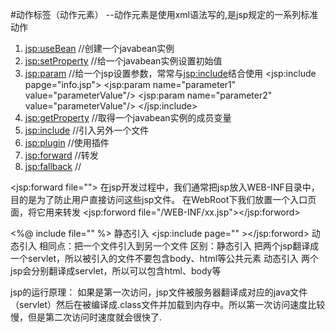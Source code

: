 #动作标签（动作元素） 
--动作元素是使用xml语法写的,是jsp规定的一系列标准动作

1. <jsp:useBean> //创建一个javabean实例
2. <jsp:setProperty> //给一个javabean实例设置初始值
3. <jsp:param> //给一个jsp设置参数，常常与<jsp:include>结合使用
	<jsp:include papge="info.jsp">
	<jsp:param name="parameter1" value="parameterValue"/>
	<jsp:param name="parameter2" value="parameterValue"/>
	</jsp:include>
4. <jsp:getProperty>   //取得一个javabean实例的成员变量    
5. <jsp:include> //引入另外一个文件
6. <jsp:plugin> //使用插件
7. <jsp:forward> //转发
8. <jsp:fallback> //

<jsp:forward file="">
在jsp开发过程中，我们通常把jsp放入WEB-INF目录中，目的是为了防止用户直接访问这些jsp文件。
在WebRoot下我们放置一个入口页面，将它用来转发
<jsp:forword file="/WEB-INF/xx.jsp"></jsp:forword>

<%@ include file="" %> 静态引入
<jsp:include page="" ></jsp:forword> 动态引入
相同点：把一个文件引入到另一个文件
区别：静态引入 把两个jsp翻译成一个servlet，所以被引入的文件不要包含body、html等公共元素
动态引入 两个jsp会分别翻译成servlet，所以可以包含html、body等

jsp的运行原理：
如果是第一次访问，jsp文件被服务器翻译成对应的java文件（servlet）然后在被编译成.class文件并加载到内存中。所以第一次访问速度比较慢，但是第二次访问时速度就会很快了.